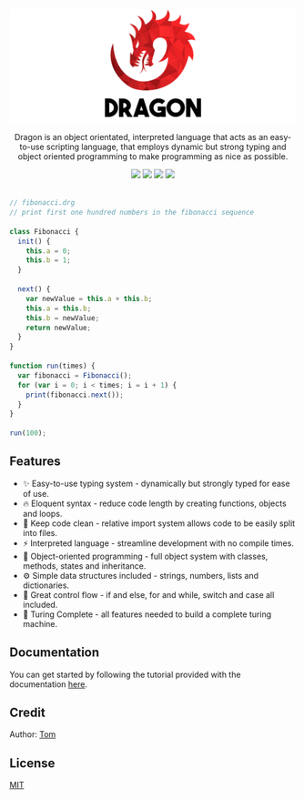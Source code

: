 <div align="center">
  <img alt="Dragon Lang Logo" src="./docs/logo.png">

  <p>Dragon is an object orientated, interpreted language that acts as an easy-to-use scripting language, that employs dynamic but strong typing and object oriented programming to make programming as nice as possible. </p>

  <img src="https://img.shields.io/bundlephobia/minzip/dragon-lang?label=npm%20minzipped%20size">
  <img src="https://img.shields.io/github/v/release/tomprograms/dragon"> 
  <img src="https://img.shields.io/badge/license-MIT-blue">
  <a href="./docs">
    <img src="https://img.shields.io/badge/click-to%20get%20started-brightgreen">
  </a>
</div>

<br>

```js
// fibonacci.drg
// print first one hundred numbers in the fibonacci sequence

class Fibonacci {
  init() {
    this.a = 0;
    this.b = 1;
  }

  next() {
    var newValue = this.a + this.b;
    this.a = this.b;
    this.b = newValue;
    return newValue;
  }
}

function run(times) {
  var fibonacci = Fibonacci();
  for (var i = 0; i < times; i = i + 1) {
    print(fibonacci.next());
  }
}

run(100);
```

## Features

- ✨ Easy-to-use typing system - dynamically but strongly typed for ease of use.
- 🔥 Eloquent syntax - reduce code length by creating functions, objects and loops.
- 🧹 Keep code clean - relative import system allows code to be easily split into files.
- ⚡️ Interpreted language - streamline development with no compile times.
- 🚀 Object-oriented programming - full object system with classes, methods, states and inheritance.
- ⚙ Simple data structures included - strings, numbers, lists and dictionaries.
- 🧠 Great control flow - if and else, for and while, switch and case all included.
- 🤖 Turing Complete - all features needed to build a complete turing machine.

## Documentation

You can get started by following the tutorial provided with the documentation [here](./docs).

## Credit

Author: [Tom](https://github.com/TomPrograms)

## License

[MIT](LICENSE)
